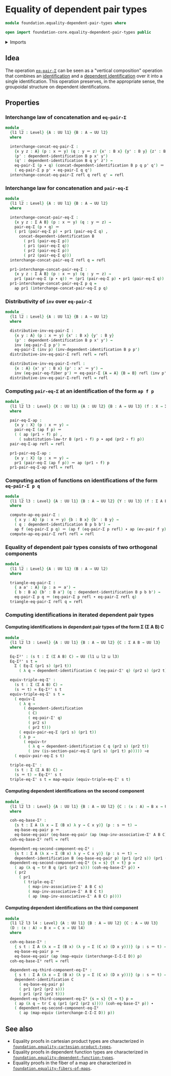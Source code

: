 # Equality of dependent pair types

```agda
module foundation.equality-dependent-pair-types where

open import foundation-core.equality-dependent-pair-types public
```

<details><summary>Imports</summary>

```agda
open import foundation.action-on-identifications-dependent-functions
open import foundation.action-on-identifications-functions
open import foundation.dependent-identifications
open import foundation.dependent-pair-types
open import foundation.transport-along-identifications
open import foundation.type-arithmetic-dependent-pair-types
open import foundation.universe-levels

open import foundation-core.equivalences
open import foundation-core.function-types
open import foundation-core.functoriality-dependent-pair-types
open import foundation-core.identity-types
```

</details>

## Idea

The operation [`eq-pair-Σ`](foundation-core.equality-dependent-pair-types.md)
can be seen as a "vertical composition" operation that combines an
[identification](foundation-core.identity-types.md) and a
[dependent identification](foundation.dependent-identifications.md) over it into
a single identification. This operation preserves, in the appropriate sense, the
groupoidal structure on dependent identifications.

## Properties

### Interchange law of concatenation and `eq-pair-Σ`

```agda
module _
  {l1 l2 : Level} {A : UU l1} {B : A → UU l2}
  where

  interchange-concat-eq-pair-Σ :
    {x y z : A} (p : x ＝ y) (q : y ＝ z) {x' : B x} {y' : B y} {z' : B z} →
    (p' : dependent-identification B p x' y')
    (q' : dependent-identification B q y' z') →
    eq-pair-Σ (p ∙ q) (concat-dependent-identification B p q p' q') ＝
    ( eq-pair-Σ p p' ∙ eq-pair-Σ q q')
  interchange-concat-eq-pair-Σ refl q refl q' = refl
```

### Interchange law for concatenation and `pair-eq-Σ`

```agda
module _
  {l1 l2 : Level} {A : UU l1} {B : A → UU l2}
  where

  interchange-concat-pair-eq-Σ :
    {x y z : Σ A B} (p : x ＝ y) (q : y ＝ z) →
    pair-eq-Σ (p ∙ q) ＝
    ( pr1 (pair-eq-Σ p) ∙ pr1 (pair-eq-Σ q) ,
      concat-dependent-identification B
        ( pr1 (pair-eq-Σ p))
        ( pr1 (pair-eq-Σ q))
        ( pr2 (pair-eq-Σ p))
        ( pr2 (pair-eq-Σ q)))
  interchange-concat-pair-eq-Σ refl q = refl

  pr1-interchange-concat-pair-eq-Σ :
    {x y z : Σ A B} (p : x ＝ y) (q : y ＝ z) →
    pr1 (pair-eq-Σ (p ∙ q)) ＝ (pr1 (pair-eq-Σ p) ∙ pr1 (pair-eq-Σ q))
  pr1-interchange-concat-pair-eq-Σ p q =
    ap pr1 (interchange-concat-pair-eq-Σ p q)
```

### Distributivity of `inv` over `eq-pair-Σ`

```agda
module _
  {l1 l2 : Level} {A : UU l1} {B : A → UU l2}
  where

  distributive-inv-eq-pair-Σ :
    {x y : A} (p : x ＝ y) {x' : B x} {y' : B y}
    (p' : dependent-identification B p x' y') →
    inv (eq-pair-Σ p p') ＝
    eq-pair-Σ (inv p) (inv-dependent-identification B p p')
  distributive-inv-eq-pair-Σ refl refl = refl

  distributive-inv-eq-pair-Σ-refl :
    {x : A} {x' y' : B x} (p' : x' ＝ y') →
    inv (eq-pair-eq-fiber p') ＝ eq-pair-Σ {A = A} {B = B} refl (inv p')
  distributive-inv-eq-pair-Σ-refl refl = refl
```

### Computing `pair-eq-Σ` at an identification of the form `ap f p`

```agda
module _
  {l1 l2 l3 : Level} {X : UU l1} {A : UU l2} {B : A → UU l3} (f : X → Σ A B)
  where

  pair-eq-Σ-ap :
    {x y : X} (p : x ＝ y) →
    pair-eq-Σ (ap f p) ＝
    ( ( ap (pr1 ∘ f) p) ,
      ( substitution-law-tr B (pr1 ∘ f) p ∙ apd (pr2 ∘ f) p))
  pair-eq-Σ-ap refl = refl

  pr1-pair-eq-Σ-ap :
    {x y : X} (p : x ＝ y) →
    pr1 (pair-eq-Σ (ap f p)) ＝ ap (pr1 ∘ f) p
  pr1-pair-eq-Σ-ap refl = refl
```

### Computing action of functions on identifications of the form `eq-pair-Σ p q`

```agda
module _
  {l1 l2 l3 : Level} {A : UU l1} {B : A → UU l2} {Y : UU l3} (f : Σ A B → Y)
  where

  compute-ap-eq-pair-Σ :
    { x y : A} (p : x ＝ y) {b : B x} {b' : B y} →
    ( q : dependent-identification B p b b') →
    ap f (eq-pair-Σ p q) ＝ (ap f (eq-pair-Σ p refl) ∙ ap (ev-pair f y) q)
  compute-ap-eq-pair-Σ refl refl = refl
```

### Equality of dependent pair types consists of two orthogonal components

```agda
module _
  {l1 l2 : Level} {A : UU l1} (B : A → UU l2)
  where

  triangle-eq-pair-Σ :
    { a a' : A} (p : a ＝ a') →
    { b : B a} {b' : B a'} (q : dependent-identification B p b b') →
    eq-pair-Σ p q ＝ (eq-pair-Σ p refl ∙ eq-pair-Σ refl q)
  triangle-eq-pair-Σ refl q = refl
```

### Computing identifications in iterated dependent pair types

#### Computing identifications in dependent pair types of the form Σ (Σ A B) C

```agda
module _
  {l1 l2 l3 : Level} {A : UU l1} {B : A → UU l2} {C : Σ A B → UU l3}
  where

  Eq-Σ²' : (s t : Σ (Σ A B) C) → UU (l1 ⊔ l2 ⊔ l3)
  Eq-Σ²' s t =
    Σ ( Eq-Σ (pr1 s) (pr1 t))
      ( λ q → dependent-identification C (eq-pair-Σ' q) (pr2 s) (pr2 t))

  equiv-triple-eq-Σ' :
    (s t : Σ (Σ A B) C) →
    (s ＝ t) ≃ Eq-Σ²' s t
  equiv-triple-eq-Σ' s t =
    ( equiv-Σ
      ( λ q →
        ( dependent-identification
          ( C)
          ( eq-pair-Σ' q)
          ( pr2 s)
          ( pr2 t)))
      ( equiv-pair-eq-Σ (pr1 s) (pr1 t))
      ( λ p →
        ( equiv-tr
          ( λ q → dependent-identification C q (pr2 s) (pr2 t))
          ( inv (is-section-pair-eq-Σ (pr1 s) (pr1 t) p))))) ∘e
    ( equiv-pair-eq-Σ s t)

  triple-eq-Σ' :
    (s t : Σ (Σ A B) C) →
    (s ＝ t) → Eq-Σ²' s t
  triple-eq-Σ' s t = map-equiv (equiv-triple-eq-Σ' s t)
```

#### Computing dependent identifications on the second component

```agda
module _
  {l1 l2 l3 : Level} {A : UU l1} {B : A → UU l2} {C : (x : A) → B x → UU l3}
  where

  coh-eq-base-Σ² :
    {s t : Σ A (λ x → Σ (B x) λ y → C x y)} (p : s ＝ t) →
    eq-base-eq-pair p ＝
    eq-base-eq-pair (eq-base-eq-pair (ap (map-inv-associative-Σ' A B C) p))
  coh-eq-base-Σ² refl = refl

  dependent-eq-second-component-eq-Σ² :
    {s t : Σ A (λ x → Σ (B x) λ y → C x y)} (p : s ＝ t) →
    dependent-identification B (eq-base-eq-pair p) (pr1 (pr2 s)) (pr1 (pr2 t))
  dependent-eq-second-component-eq-Σ² {s = s} {t = t} p =
    ( ap (λ q → tr B q (pr1 (pr2 s))) (coh-eq-base-Σ² p)) ∙
    ( pr2
      ( pr1
        ( triple-eq-Σ'
          ( map-inv-associative-Σ' A B C s)
          ( map-inv-associative-Σ' A B C t)
          ( ap (map-inv-associative-Σ' A B C) p))))
```

#### Computing dependent identifications on the third component

```agda
module _
  {l1 l2 l3 l4 : Level} {A : UU l1} {B : A → UU l2} {C : A → UU l3}
  (D : (x : A) → B x → C x → UU l4)
  where

  coh-eq-base-Σ³ :
    { s t : Σ A (λ x → Σ (B x) (λ y → Σ (C x) (D x y)))} (p : s ＝ t) →
    eq-base-eq-pair p ＝
    eq-base-eq-pair (ap (map-equiv (interchange-Σ-Σ-Σ D)) p)
  coh-eq-base-Σ³ refl = refl

  dependent-eq-third-component-eq-Σ³ :
    { s t : Σ A (λ x → Σ (B x) (λ y → Σ (C x) (D x y)))} (p : s ＝ t) →
    dependent-identification C
      ( eq-base-eq-pair p)
      ( pr1 (pr2 (pr2 s)))
      ( pr1 (pr2 (pr2 t)))
  dependent-eq-third-component-eq-Σ³ {s = s} {t = t} p =
    ( ap (λ q → tr C q (pr1 (pr2 (pr2 s)))) (coh-eq-base-Σ³ p)) ∙
    ( dependent-eq-second-component-eq-Σ²
      ( ap (map-equiv (interchange-Σ-Σ-Σ D)) p))
```

## See also

- Equality proofs in cartesian product types are characterized in
  [`foundation.equality-cartesian-product-types`](foundation.equality-cartesian-product-types.md).
- Equality proofs in dependent function types are characterized in
  [`foundation.equality-dependent-function-types`](foundation.equality-dependent-function-types.md).
- Equality proofs in the fiber of a map are characterized in
  [`foundation.equality-fibers-of-maps`](foundation.equality-fibers-of-maps.md).
